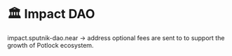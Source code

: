 # 🏛 Impact DAO

impact.sputnik-dao.near -> address optional fees are sent to to support the growth of Potlock ecosystem.&#x20;
